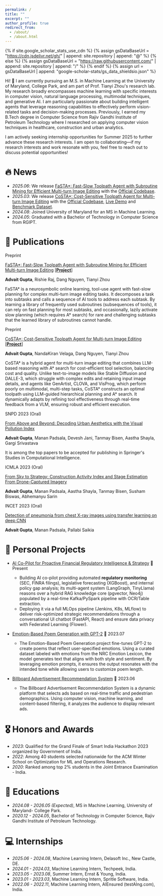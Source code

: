 ```yaml
---
permalink: /
title: ""
excerpt: ""
author_profile: true
redirect_from: 
  - /about/
  - /about.html
---
```


{% if site.google_scholar_stats_use_cdn %}
{% assign gsDataBaseUrl = "https://cdn.jsdelivr.net/gh/" | append: site.repository | append: "@" %}
{% else %}
{% assign gsDataBaseUrl = "https://raw.githubusercontent.com/" | append: site.repository | append: "/" %}
{% endif %}
{% assign url = gsDataBaseUrl | append: "google-scholar-stats/gs_data_shieldsio.json" %}

<span class='anchor' id='about-me'></span>

Hi! 👋 I am currently pursuing an M.S. in Machine Learning at the University of Maryland, College Park, and am part of Prof. Tianyi Zhou's research lab. My research broadly encompasses machine learning with specific interests in computer vision, natural language processing, multimodal techniques, and generative AI. I am particularly passionate about building intelligent agents that leverage reasoning capabilities to effectively perform vision-related tasks and decision-making processes. Previously, I earned my B.Tech degree in Computer Science from Rajiv Gandhi Institute of Petroleum Technology where I researched on applying computer vision techniques in healthcare, construction and urban analytics. 

I am actively seeking internship opportunities for Summer 2025 to further advance these research interests. I am open to collaborating—if my research interests and work resonate with you, feel free to reach out to discuss potential opportunities!

# 🔥 News
- *2025.06*: We release [FaSTA*: Fast-Slow Toolpath Agent with Subroutine Mining for Efficient Multi-turn Image Editing](https://arxiv.org/abs/2506.20911) with the [Official Codebase](https://github.com/tianyi-lab/FaSTAR). 
- *2025.03*: We release [CoSTA*: Cost-Sensitive Toolpath Agent for Multi-turn Image Editing](https://arxiv.org/abs/2503.10613) with the [Official Codebase](https://github.com/tianyi-lab/CoSTAR), [Live Demo](https://storage.googleapis.com/costa-frontend/index.html) and [Benchmark Dataset](https://huggingface.co/datasets/advaitgupta/CoSTAR). 
- *2024.08*: Joined University of Maryland for an MS in Machine Learning. 
- *2024.05*: Graduated with a Bachelor of Technology in Computer Science from RGIPT.

# 📝 Publications 

<div class='paper-box'><div class='paper-box-image'><div><div class="badge">Preprint</div></div></div>
<div class='paper-box-text' markdown="1">

[FaSTA*: Fast-Slow Toolpath Agent with Subroutine Mining for Efficient Multi-turn Image Editing](https://arxiv.org/abs/2506.20911) [[**Project**](https://github.com/tianyi-lab/FaSTAR)<strong><span class='show_paper_citations' data='DhtAFkwAAAAJ:ALROH1vI_8AC'></span></strong>]

**Advait Gupta**, Rishie Raj, Dang Nguyen, Tianyi Zhou

FaSTA* is a neurosymbolic online learning, tool-use agent with fast-slow planning for complex multi-turn image editing tasks. It decomposes a task into subtasks and calls a sequence of AI tools to address each subtask. By learning a library of frequently used subroutines (subsequences of tools), it can rely on fast planning for most subtasks, and occasionally, lazily activate slow planning (which requires A* search) for rare and challenging subtasks that the learned library of subroutines cannot handle.

</div>
</div>

<div class='paper-box'><div class='paper-box-image'><div><div class="badge">Preprint</div></div></div>
<div class='paper-box-text' markdown="1">

[CoSTA*: Cost-Sensitive Toolpath Agent for Multi-turn Image Editing](https://arxiv.org/abs/2503.10613) [[**Project**](https://github.com/tianyi-lab/CoSTAR)<strong><span class='show_paper_citations' data='DhtAFkwAAAAJ:ALROH1vI_8AC'></span></strong>]

**Advait Gupta**, NandaKiran Velaga, Dang Nguyen, Tianyi Zhou

CoSTA* is a hybrid agent for multi-turn image editing that combines LLM-based reasoning with A* search for cost-efficient tool selection, balancing cost and quality. Unlike text-to-image models like Stable Diffusion and DALLE-3, which struggle with complex edits and retaining input image details, and agents like GenArtist, CLOVA, and VisProg, which perform poorly on multimodal, multi-step tasks, CoSTA* constructs an optimal toolpath using LLM-guided hierarchical planning and A* search. It dynamically adapts by refining tool effectiveness through real-time feedback from a VLM, ensuring robust and efficient execution.

</div>
</div>

<div class='paper-box'><div class='paper-box-image'><div><div class="badge">SNPD 2023 (Oral)</div></div></div>
<div class='paper-box-text' markdown="1">

[From Above and Beyond: Decoding Urban Aesthetics with the Visual Pollution Index](https://link.springer.com/chapter/10.1007/978-3-031-56388-1_8) 

**Advait Gupta**, Manan Padsala, Devesh Jani, Tanmay Bisen, Aastha Shayla, Gargi Srivastava

It is among the top papers to be accepted for publishing in Springer's Studies in Computational Intelligence.

</div>
</div>

<div class='paper-box'><div class='paper-box-image'><div><div class="badge">ICMLA 2023 (Oral)</div></div></div>
<div class='paper-box-text' markdown="1">

[From Sky to Strategy: Construction Activity Index and Stage Estimation From Drone-Captured Imagery](https://ieeexplore.ieee.org/abstract/document/10459984) 

**Advait Gupta**, Manan Padsala, Aastha Shayla, Tanmay Bisen, Susham Biswas, Abhemanyu Sarin

</div>
</div>

<div class='paper-box'><div class='paper-box-image'><div><div class="badge">INCET 2023 (Oral)</div></div></div>
<div class='paper-box-text' markdown="1">

[Detection of pneumonia from chest X-ray images using transfer learning on deep CNN](https://ieeexplore.ieee.org/abstract/document/10170454) 

**Advait Gupta**, Manan Padsala, Pallabi Saikia

</div>
</div>

# 🚀 Personal Projects
- [AI Co-Pilot for Proactive Financial Regulatory Intelligence & Strategy](https://github.com/advaitgupta/Axiom-Prime) 📅 Present
  - Building AI co-pilot providing automated **regulatory monitoring** (SEC, FINRA filings), legislative forecasting (XGBoost), and internal policy gap analysis; its multi-agent system (LangGraph, TinyLlama) reasons over a hybrid RAG knowledge core (pgvector, Neo4j) populated by a real-time Kafka/PySpark pipeline with OCR/Table extraction.
  - Deploying it via a full MLOps pipeline (Jenkins, K8s, MLflow) to deliver risk-optimized strategic recommendations through a conversational UI chatbot (FastAPI, React) and ensure data privacy with Federated Learning (Flower).
 
- [Emotion-Based Poem Generation with GPT-2](https://github.com/advaitgupta/Emotion-Based-Poem-Generation) 📅 2023.07
  - The Emotion-Based Poem Generation project fine-tunes GPT-2 to create poems that reflect user-specified emotions. Using a curated dataset labeled with emotions from the NRC Emotion Lexicon, the model generates text that aligns with both style and sentiment. By leveraging emotion prompts, it ensures the output resonates with the intended tone while allowing users to customize poem length.

- [Billboard Advertisement Recommendation System](https://github.com/advaitgupta/Billboard-Advertisement-Recommendation-System) 📅 2023.06
  - The Billboard Advertisement Recommendation System is a dynamic platform that selects ads based on real-time traffic and pedestrian demographics. Using computer vision, machine learning, and content-based filtering, it analyzes the audience to display relevant ads.

# 🎖 Honors and Awards
- *2023*: Qualified for the Grand Finale of Smart India Hackathon 2023 organized by Government of India. 
- *2022*: Among 40 students selected nationwide for the ACM Winter School on Optimization for ML and Operations Research.
- *2020*: Ranked among top 2% students in the Joint Entrance Examination - India.

# 📖 Educations
- *2024.08 - 2026.05 (Expected)*, MS in Machine Learning, University of Maryland- College Park. 
- *2020.12 - 2024.05*, Bachelor of Technology in Computer Science, Rajiv Gandhi Institute of Petroleum Technology. 

# 💻 Internships
- *2025.06 - 2024.08*, Machine Learning Intern, Delasoft Inc., New Castle, DE.
- *2024.01 - 2024.03*, Machine Learning Intern, Techpeek, India.
- *2023.05 - 2023.08*, Summer Intern, Ernst & Young, India.
- *2023.01 - 2023.03*, Machine Learning Intern, Spritle Software, India.
- *2022.06 - 2022.11*, Machine Learning Intern, AIEnsured (testAIng.com), India.
